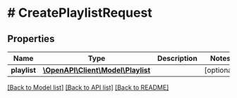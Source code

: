 # # CreatePlaylistRequest

## Properties

Name | Type | Description | Notes
------------ | ------------- | ------------- | -------------
**playlist** | [**\OpenAPI\Client\Model\Playlist**](Playlist.md) |  | [optional]

[[Back to Model list]](../../README.md#models) [[Back to API list]](../../README.md#endpoints) [[Back to README]](../../README.md)
